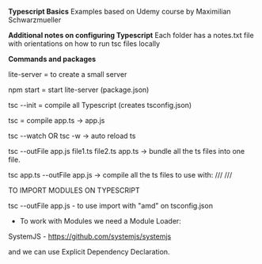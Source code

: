**Typescript Basics**
Examples based on Udemy course by  Maximilian Schwarzmueller

**Additional notes on configuring Typescript**
Each folder has a notes.txt file with orientations on how to run tsc files locally

**Commands and packages**

lite-server = to create a small server

npm start = start lite-server (package.json)

tsc --init = compile all Typescript (creates tsconfig.json)

tsc = compile app.ts -> app.js

tsc --watch OR tsc -w -> auto reload ts

tsc --outFile app.js file1.ts file2.ts app.ts -> bundle all the ts files into one file.

tsc app.ts --outFile app.js -> compile all the ts files to use with:
/// <reference path="circleMath.ts" />
/// <reference path="rectangleMath.ts" />

TO IMPORT MODULES ON TYPESCRIPT

tsc --outFile app.js - to use import with "amd" on tsconfig.json

- To work with Modules we need a Module Loader:

SystemJS - https://github.com/systemjs/systemjs

and we can use Explicit Dependency Declaration.